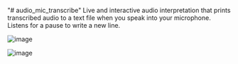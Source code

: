 "# audio_mic_transcribe" 
Live and interactive audio interpretation that prints transcribed audio to a text file when you speak into your microphone. Listens for a pause to write a new line.

![image](https://user-images.githubusercontent.com/98496684/206566182-ac755557-cac9-419f-9768-886ed9baa3b9.png)

![image](https://user-images.githubusercontent.com/98496684/206566234-30383536-3dac-47e3-b9e7-c8be24515a6a.png)
